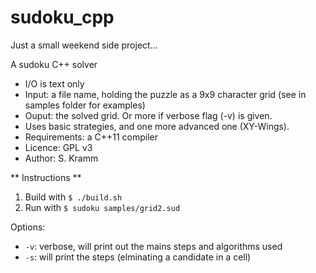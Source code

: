 # sudoku_cpp

Just a small weekend side project...

A sudoku C++ solver

* I/O is text only
 * Input: a file name, holding the puzzle as a 9x9 character grid (see in samples folder for examples)
 * Ouput: the solved grid. Or more if verbose flag (-v) is given.
* Uses basic strategies, and one more advanced one (XY-Wings).
* Requirements: a C++11 compiler
* Licence: GPL v3
* Author: S. Kramm

** Instructions **

1. Build with `$ ./build.sh`
2. Run with `$ sudoku samples/grid2.sud`

Options:

* `-v`: verbose, will print out the mains steps and algorithms used
* `-s`: will print the steps (elminating a candidate in a cell)
